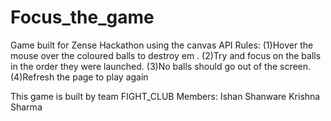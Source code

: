 



# Focus_the_game
Game built for Zense Hackathon using the canvas API 
Rules:
(1)Hover the mouse over the coloured balls to destroy em .
(2)Try and focus on the balls in the order they were launched.
(3)No balls should go out of the screen.
(4)Refresh the page to play again 

This game is built by team FIGHT_CLUB 
Members:
Ishan Shanware 
Krishna Sharma 
